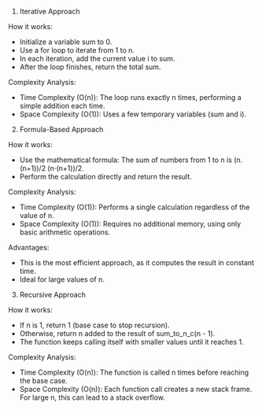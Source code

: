 1. Iterative Approach

How it works:
- Initialize a variable sum to 0.
- Use a for loop to iterate from 1 to n.
- In each iteration, add the current value i to sum.
- After the loop finishes, return the total sum.

Complexity Analysis:
- Time Complexity (O(n)): The loop runs exactly n times, performing a simple addition each time.
- Space Complexity (O(1)): Uses a few temporary variables (sum and i).

2. Formula-Based Approach

How it works:
- Use the mathematical formula: The sum of numbers from 1 to n is (n.(n+1))/2
(n⋅(n+1))/2.
- Perform the calculation directly and return the result.

Complexity Analysis:
- Time Complexity (O(1)): Performs a single calculation regardless of the value of n.
- Space Complexity (O(1)): Requires no additional memory, using only basic arithmetic operations.

Advantages:
- This is the most efficient approach, as it computes the result in constant time.
- Ideal for large values of n.

3. Recursive Approach

How it works:
- If n is 1, return 1 (base case to stop recursion).
- Otherwise, return n added to the result of sum_to_n_c(n - 1).
- The function keeps calling itself with smaller values until it reaches 1.

Complexity Analysis:
- Time Complexity (O(n)): The function is called n times before reaching the base case.
- Space Complexity (O(n)): Each function call creates a new stack frame. For large n, this can lead to a stack overflow.